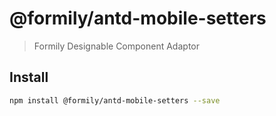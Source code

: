 # @formily/antd-mobile-setters

> Formily Designable Component Adaptor

## Install

```bash
npm install @formily/antd-mobile-setters --save
```
